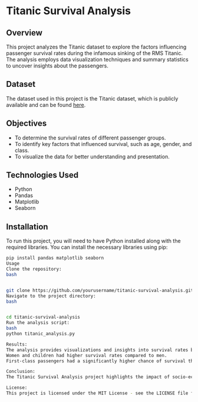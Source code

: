 
# Titanic Survival Analysis

## Overview
This project analyzes the Titanic dataset to explore the factors influencing passenger survival rates during the infamous sinking of the RMS Titanic. The analysis employs data visualization techniques and summary statistics to uncover insights about the passengers.

## Dataset
The dataset used in this project is the Titanic dataset, which is publicly available and can be found [here](https://www.kaggle.com/c/titanic/data).

## Objectives
- To determine the survival rates of different passenger groups.
- To identify key factors that influenced survival, such as age, gender, and class.
- To visualize the data for better understanding and presentation.

## Technologies Used
- Python
- Pandas
- Matplotlib
- Seaborn

## Installation
To run this project, you will need to have Python installed along with the required libraries. You can install the necessary libraries using pip:

```bash
pip install pandas matplotlib seaborn
Usage
Clone the repository:
bash


git clone https://github.com/yourusername/titanic-survival-analysis.git
Navigate to the project directory:
bash


cd titanic-survival-analysis
Run the analysis script:
bash
python titanic_analysis.py

Results:
The analysis provides visualizations and insights into survival rates based on various passenger attributes. Key findings include:
Women and children had higher survival rates compared to men.
First-class passengers had a significantly higher chance of survival than those in second and third classes.

Conclusion:
The Titanic Survival Analysis project highlights the impact of socio-economic factors on survival rates. The insights gained from this analysis can inform further studies on disaster response and passenger safety.

License:
This project is licensed under the MIT License - see the LICENSE file for details.
